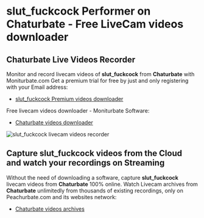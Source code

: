 # slut_fuckcock Performer on Chaturbate - Free LiveCam videos downloader

## Chaturbate Live Videos Recorder

Monitor and record livecam videos of **slut_fuckcock** from **Chaturbate** with Moniturbate.com
Get a premium trial for free by just and only registering with your Email address:
* [slut_fuckcock Premium videos downloader](https://moniturbate.com/request-demo-licence-key.html)

Free livecam videos downloader - Moniturbate Software:
* [Chaturbate videos downloader](https://moniturbate.com/moniturbate-download-software.html)

![slut_fuckcock livecam videos recorder](https://peachurnet.com/templates/moniturbate-software.png)


## Capture slut_fuckcock videos from the Cloud and watch your recordings on Streaming

Without the need of downloading a software, capture **slut_fuckcock** livecam videos from **Chaturbate** 100% online.
Watch Livecam archives from **Chaturbate** unlimitedly from thousands of existing recordings, only on Peachurbate.com and its websites network:
* [Chaturbate videos archives](https://peachurnet.com/)